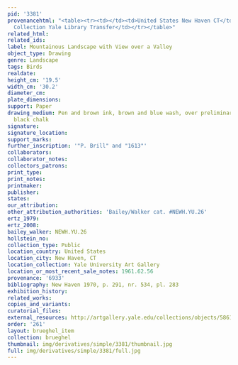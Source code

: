 ```yaml
---
pid: '3381'
provenancehtml: "<table><tr><td></td><td>United States New Haven CT</td><td>Egmont
  Collection Yale Library Transfer</td></tr></table>"
related_html:
related_ids:
label: Mountainous Landscape with View over a Valley
object_type: Drawing
genre: Landscape
tags: Birds
realdate:
height_cm: '19.5'
width_cm: '30.2'
diameter_cm:
plate_dimensions:
support: Paper
drawing_medium: Pen and brown ink, brown and blue wash, over preliminary drawing in
  black chalk
signature:
signature_location:
support_marks:
further_inscription: '"P. Brill" and "1613"'
collaborators:
collaborator_notes:
collectors_patrons:
print_type:
print_notes:
printmaker:
publisher:
states:
our_attribution:
other_attribution_authorities: 'Bailey/Walker cat. #NEWH.YU.26'
ertz_1979:
ertz_2008:
bailey_walker: NEWH.YU.26
hollstein_no:
collection_type: Public
location_country: United States
location_city: New Haven, CT
location_collection: Yale University Art Gallery
location_or_most_recent_sale_notes: 1961.62.56
provenance: '6933'
bibliography: New Haven 1970, p. 291, nr. 534, pl. 283
exhibition_history:
related_works:
copies_and_variants:
curatorial_files:
external_resources: http://artgallery.yale.edu/collections/objects/58615
order: '261'
layout: brueghel_item
collection: brueghel
thumbnail: img/derivatives/simple/3381/thumbnail.jpg
full: img/derivatives/simple/3381/full.jpg
---
```

